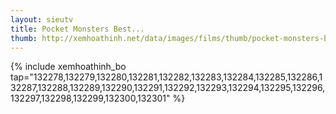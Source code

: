 ```yaml
---
layout: sieutv
title: Pocket Monsters Best...
thumb: http://xemhoathinh.net/data/images/films/thumb/pocket-monsters-best-wishes-s2-pocket-monsters-best-wishes-s2-2012.jpg
---
```

{% include xemhoathinh_bo tap="132278,132279,132280,132281,132282,132283,132284,132285,132286,132287,132288,132289,132290,132291,132292,132293,132294,132295,132296,132297,132298,132299,132300,132301" %} 
